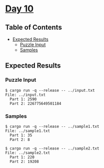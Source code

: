 # [Day 10](https://adventofcode.com/2020/day/10)

## Table of Contents

- [Expected Results](#expected-results)
  - [Puzzle Input](#puzzle-input)
  - [Samples](#samples)

## Expected Results

### Puzzle Input

```console
$ cargo run -q --release -- ../input.txt
File: ../input.txt
  Part 1: 2590
  Part 2: 226775649501184
```

### Samples

```console
$ cargo run -q --release -- ../sample1.txt
File: ../sample1.txt
  Part 1: 35
  Part 2: 8
```

```console
$ cargo run -q --release -- ../sample2.txt
File: ../sample2.txt
  Part 1: 220
  Part 2: 19208
```
